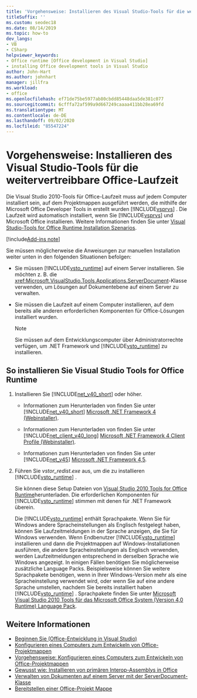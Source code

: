 ```yaml
---
title: 'Vorgehensweise: Installieren des Visual Studio-Tools für die weitervertreibbare Office-Laufzeit'
titleSuffix: ''
ms.custom: seodec18
ms.date: 08/14/2019
ms.topic: how-to
dev_langs:
- VB
- CSharp
helpviewer_keywords:
- Office runtime [Office development in Visual Studio]
- installing Office development tools in Visual Studio
author: John-Hart
ms.author: johnhart
manager: jillfra
ms.workload:
- office
ms.openlocfilehash: ef71de75be5977ab80cbdd85448daa5de381c077
ms.sourcegitcommit: 6cfffa72af599a9d667249caaaa411bb28ea69fd
ms.translationtype: MT
ms.contentlocale: de-DE
ms.lasthandoff: 09/02/2020
ms.locfileid: "85547224"
---
```

# <a name="how-to-install-the-visual-studio-tools-for-office-runtime-redistributable"></a>Vorgehensweise: Installieren des Visual Studio-Tools für die weitervertreibbare Office-Laufzeit
  Die Visual Studio 2010-Tools für Office-Laufzeit muss auf jedem Computer installiert sein, auf dem Projektmappen ausgeführt werden, die mithilfe der Microsoft Office Developer Tools in erstellt wurden [!INCLUDE[vsprvs](../sharepoint/includes/vsprvs-md.md)] . Die Laufzeit wird automatisch installiert, wenn Sie [!INCLUDE[vsprvs](../sharepoint/includes/vsprvs-md.md)] und Microsoft Office installieren. Weitere Informationen finden Sie unter [Visual Studio-Tools for Office Runtime Installation Szenarios](../vsto/visual-studio-tools-for-office-runtime-installation-scenarios.md).

[!include[Add-ins note](includes/addinsnote.md)]

 Sie müssen möglicherweise die Anweisungen zur manuellen Installation weiter unten in den folgenden Situationen befolgen:

- Sie müssen [!INCLUDE[vsto_runtime](../vsto/includes/vsto-runtime-md.md)] auf einem Server installieren. Sie möchten z. B. die <xref:Microsoft.VisualStudio.Tools.Applications.ServerDocument>-Klasse verwenden, um Lösungen auf Dokumentebene auf einem Server zu verwalten.

- Sie müssen die Laufzeit auf einem Computer installieren, auf dem bereits alle anderen erforderlichen Komponenten für Office-Lösungen installiert wurden.

    > [!NOTE]
    > Sie müssen auf dem Entwicklungscomputer über Administratorrechte verfügen, um .NET Framework und [!INCLUDE[vsto_runtime](../vsto/includes/vsto-runtime-md.md)] zu installieren.

## <a name="to-install-the-visual-studio-tools-for-office-runtime"></a>So installieren Sie Visual Studio Tools for Office Runtime

1. Installieren Sie [!INCLUDE[net_v40_short](../sharepoint/includes/net-v40-short-md.md)] oder höher.

    - Informationen zum Herunterladen von finden Sie unter [!INCLUDE[net_v40_short](../sharepoint/includes/net-v40-short-md.md)] [Microsoft .NET Framework 4 (Webinstaller)](https://www.microsoft.com/download/details.aspx?id=17851).

    - Informationen zum Herunterladen von finden Sie unter [!INCLUDE[net_client_v40_long](../vsto/includes/net-client-v40-long-md.md)] [Microsoft .NET Framework 4 Client Profile (Webinstaller)](https://www.microsoft.com/download/details.aspx?id=17113).

    - Informationen zum Herunterladen von finden Sie unter [!INCLUDE[net_v45](../vsto/includes/net-v45-md.md)] [Microsoft .NET Framework 4,5](https://www.microsoft.com/download/details.aspx?id=30653).

2. Führen Sie *vstor_redist.exe* aus, um die zu installieren [!INCLUDE[vsto_runtime](../vsto/includes/vsto-runtime-md.md)] .

     Sie können diese Setup Dateien von [Visual Studio 2010 Tools for Office Runtime](https://www.microsoft.com/download/details.aspx?id=56961)herunterladen. Die erforderlichen Komponenten für [!INCLUDE[vsto_runtime](../vsto/includes/vsto-runtime-md.md)] stimmen mit denen für .NET Framework überein.

     Die [!INCLUDE[vsto_runtime](../vsto/includes/vsto-runtime-md.md)] enthält Sprachpakete. Wenn Sie für Windows andere Spracheinstellungen als Englisch festgelegt haben, können Sie Laufzeitmeldungen in der Sprache anzeigen, die Sie für Windows verwenden. Wenn Endbenutzer [!INCLUDE[vsto_runtime](../vsto/includes/vsto-runtime-md.md)] installieren und dann die Projektmappen auf Windows-Installationen ausführen, die andere Spracheinstellungen als Englisch verwenden, werden Laufzeitmeldungen entsprechend in derselben Sprache wie Windows angezeigt. In einigen Fällen benötigen Sie möglicherweise zusätzliche Language Packs. Beispielsweise können Sie weitere Sprachpakete benötigen, wenn in Ihrer Windows-Version mehr als eine Spracheinstellung verwendet wird, oder wenn Sie auf eine andere Sprache umstellen, nachdem Sie bereits installiert haben [!INCLUDE[vsto_runtime](../vsto/includes/vsto-runtime-md.md)] . Sprachpakete finden Sie unter [Microsoft Visual Studio 2010 Tools für das Microsoft Office System (Version 4,0 Runtime) Language Pack](https://www.microsoft.com/download/details.aspx?id=54246).

## <a name="see-also"></a>Weitere Informationen
- [Beginnen Sie &#40;Office-Entwicklung in Visual Studio&#41;](../vsto/getting-started-office-development-in-visual-studio.md)
- [Konfigurieren eines Computers zum Entwickeln von Office-Projektmappen](../vsto/configuring-a-computer-to-develop-office-solutions.md)
- [Vorgehensweise: Konfigurieren eines Computers zum Entwickeln von Office-Projektmappen](../vsto/how-to-configure-a-computer-to-develop-office-solutions.md)
- [Gewusst wie: Installieren von primären Interop-Assemblys in Office](../vsto/how-to-install-office-primary-interop-assemblies.md)
- [Verwalten von Dokumenten auf einem Server mit der ServerDocument-Klasse](../vsto/managing-documents-on-a-server-by-using-the-serverdocument-class.md)
- [Bereitstellen einer Office-Projekt Mappe](../vsto/deploying-an-office-solution.md)
